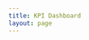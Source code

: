```yaml
---
title: KPI Dashboard
layout: page
---
```


<script setup>
  import ComingSoon from '../components/ComingSoon.vue'
</script>

<ComingSoon :title="$frontmatter.title"/>
